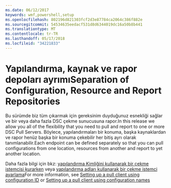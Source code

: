 ```yaml
---
ms.date: 06/12/2017
keywords: wmf,powershell,setup
ms.openlocfilehash: 802196d821303fcf2d3e87784ca2064c386f882e
ms.sourcegitcommit: 54534635eedacf531d8d6344019dc16a50b8b441
ms.translationtype: MT
ms.contentlocale: tr-TR
ms.lasthandoff: 05/17/2018
ms.locfileid: "34221833"
---
```

# <a name="separation-of-configuration-resource-and-report-repositories"></a><span data-ttu-id="60e4a-102">Yapılandırma, kaynak ve rapor depoları ayrımı</span><span class="sxs-lookup"><span data-stu-id="60e4a-102">Separation of Configuration, Resource and Report Repositories</span></span>

<span data-ttu-id="60e4a-103">Bu sürümde biz tüm çıkarmak için gereksinim duyduğunuz esnekliği sağlar ve bir veya daha fazla DSC çekme sunucusuna rapor.</span><span class="sxs-lookup"><span data-stu-id="60e4a-103">In this release we allow you all of the flexibility that you need to pull and report to one or more DSC Pull Servers.</span></span> <span data-ttu-id="60e4a-104">Böylece, yapılandırmaları bir konuma, başka kaynaklardan ve rapor henüz başka bir konuma çekebilir her bitiş ayrı olarak tanımlanabilir.</span><span class="sxs-lookup"><span data-stu-id="60e4a-104">Each endpoint can be defined separately so that you can pull configurations from one location, resources from another and report to yet another location.</span></span>

<span data-ttu-id="60e4a-105">Daha fazla bilgi için bkz: [yapılandırma Kimliğini kullanarak bir çekme istemcisi kurarken](https://msdn.microsoft.com/powershell/dsc/pullclientconfigid) veya [yapılandırma adları kullanarak bir çekme istemci ayarlama](https://msdn.microsoft.com/powershell/dsc/pullclientconfignames)</span><span class="sxs-lookup"><span data-stu-id="60e4a-105">For more information, see [Setting up a pull client using configuration ID](https://msdn.microsoft.com/powershell/dsc/pullclientconfigid) or [Setting up a pull client using configuration names](https://msdn.microsoft.com/powershell/dsc/pullclientconfignames)</span></span>

